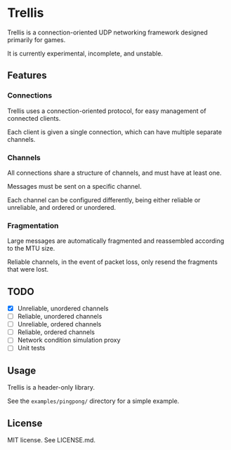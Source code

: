 # Trellis

Trellis is a connection-oriented UDP networking framework designed primarily for games.

It is currently experimental, incomplete, and unstable.

## Features

### Connections

Trellis uses a connection-oriented protocol, for easy management of connected clients.

Each client is given a single connection, which can have multiple separate channels.

### Channels

All connections share a structure of channels, and must have at least one.

Messages must be sent on a specific channel.

Each channel can be configured differently, being either reliable or unreliable, and ordered or unordered.

### Fragmentation

Large messages are automatically fragmented and reassembled according to the MTU size.

Reliable channels, in the event of packet loss, only resend the fragments that were lost.

## TODO

- [x] Unreliable, unordered channels
- [ ] Reliable, unordered channels
- [ ] Unreliable, ordered channels
- [ ] Reliable, ordered channels
- [ ] Network condition simulation proxy
- [ ] Unit tests

## Usage

Trellis is a header-only library.

See the `examples/pingpong/` directory for a simple example.

## License

MIT license. See LICENSE.md.
